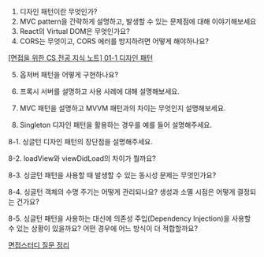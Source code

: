 

1. 디자인 패턴이란 무엇인가?
2. MVC pattern을 간략하게 설명하고, 발생할 수 있는 문제점에 대해 이야기해보세요
3. React의 Virtual DOM은 무엇인가요?
4. CORS는 무엇이고, CORS 에러를 방지하려면 어떻게 해야하나요?

[[면접을 위한 CS 전공 지식 노트] 01-1 디자인 패턴](https://velog.io/@blcklamb/%EB%A9%B4%EC%A0%91%EC%9D%84-%EC%9C%84%ED%95%9C-CS-%EC%A0%84%EA%B3%B5-%EC%A7%80%EC%8B%9D-%EB%85%B8%ED%8A%B8-01-1-%EB%94%94%EC%9E%90%EC%9D%B8-%ED%8C%A8%ED%84%B4)

5. 옵저버 패턴을 어떻게 구현하나요?
6. 프록시 서버를 설명하고 사용 사례에 대해 설명해보세요.
7. MVC 패턴을 설명하고 MVVM 패턴과의 차이는 무엇인지 설명해보세요.


8. Singleton 디자인 패턴을 활용하는 경우를 예를 들어 설명해주세요.
   
8-1. 싱글턴 디자인 패턴의 장단점을 설명해주세요.

8-2. loadView와 viewDidLoad의 차이가 뭘까요?

8-3. 싱글턴 패턴을 사용할 때 발생할 수 있는 동시성 문제는 무엇인가요?

8-4. 싱글턴 객체의 수명 주기는 어떻게 관리되나요? 생성과 소멸 시점은 어떻게 결정되는 건가요?

8-5. 싱글턴 패턴을 사용하는 대신에 의존성 주입(Dependency Injection)을 사용할 수 있는 상황이 있을까요? 어떤 경우에 어느 방식이 더 적합할까요?

[면접스터디 질문 정리](https://hackmd.io/@wkbUFjPxQ2yPCmhAP8Rdog/r1tQMHs8h)

